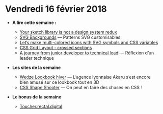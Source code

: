 Vendredi 16 février 2018
===========================

- **A lire cette semaine :**
    + [Your sketch library is not a design system redux](http://bradfrost.com/blog/post/your-sketch-library-is-not-a-design-system-redux/)
    + [SVG Backgrounds](https://www.svgbackgrounds.com/) — Patterns SVG customisables
    + [Let’s make multi-colored icons with SVG symbols and CSS variables](https://medium.freecodecamp.org/lets-make-your-svg-symbol-icons-multi-colored-with-css-variables-cddd1769fca4)
    + [CSS Grid Layout - crossed sections](https://medium.com/deemaze-software/css-grid-layout-crossed-sections-fca9e956e725)
    + [A journey from junior developer to technical lead](https://medium.com/comparethemarket/a-journey-from-junior-developer-to-technical-lead-b1af4d2419fb) — Réflexion d’un leader technique
    
- **Les sites de la semaine**
    + [Wedze Lookbook hiver](http://lookbook.wedze.com/winter-2017-2018/) — L’agence lyonnaise Akaru s’est encore bien amusé sur ce lookbook tout en 3D
    + [CSS Shape Shooter](https://www.michaelbromley.co.uk/experiments/css-space-shooter/) — On peut en faire des choses en CSS !
    
- **Le bonus de la semaine**
    + [Toucher.rectal.digital](http://toucher.rectal.digital/)
